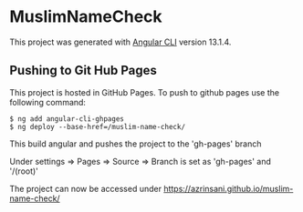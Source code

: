 # MuslimNameCheck

This project was generated with [Angular CLI](https://github.com/angular/angular-cli) version 13.1.4.

## Pushing to Git Hub Pages

This project is hosted in GitHub Pages. To push to github pages use the following command:

    $ ng add angular-cli-ghpages
    $ ng deploy --base-href=/muslim-name-check/

This build angular and pushes the project to the 'gh-pages' branch 

Under settings => Pages => Source => Branch is set as 'gh-pages' and '/(root)'

The project can now be accessed under https://azrinsani.github.io/muslim-name-check/
    
